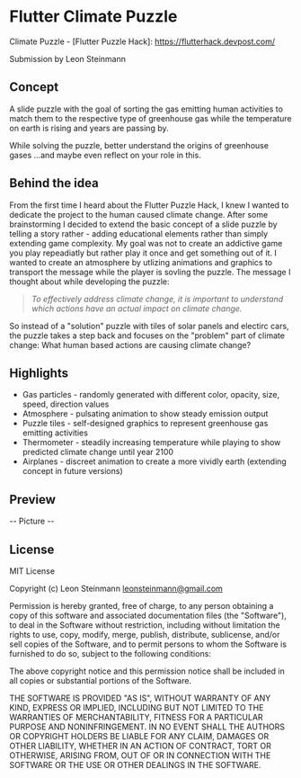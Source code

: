 # Flutter Climate Puzzle

Climate Puzzle - [Flutter Puzzle Hack]: https://flutterhack.devpost.com/

Submission by Leon Steinmann

## Concept

A slide puzzle with the goal of sorting the gas emitting human activities to match them to the respective type of greenhouse gas while the temperature on earth is rising and years are passing by.

While solving the puzzle, better understand the origins of greenhouse gases ...and maybe even reflect on your role in this.

## Behind the idea

From the first time I heard about the Flutter Puzzle Hack, I knew I wanted to dedicate the project to the human caused climate change. After some brainstorming I decided to extend the basic concept of a slide puzzle by telling a story rather - adding educational elements rather than simply extending game complexity. My goal was not to create an addictive game you play repeadiatly but rather play it once and get something out of it. I wanted to create an atmosphere by utlizing animations and graphics to transport the message while the player is sovling the puzzle. The message I thought about while developing the puzzle:

> *To effectively address climate change, it is important to understand which actions have an actual impact on climate change.*

So instead of a "solution" puzzle with tiles of solar panels and electirc cars, the puzzle takes a step back and focuses on the "problem" part of climate change: What human based actions are causing climate change?

## Highlights

- Gas particles - randomly generated with different color, opacity, size, speed, direction values
- Atmosphere - pulsating animation to show steady emission output
- Puzzle tiles - self-designed graphics to represent greenhouse gas emitting activities
- Thermometer - steadily increasing temperature while playing to show predicted climate change until year 2100
- Airplanes - discreet animation to create a more vividly earth (extending concept in future versions)

## Preview

-- Picture --

## License

MIT License

Copyright (c) Leon Steinmann leonsteinmann@gmail.com

Permission is hereby granted, free of charge, to any  person obtaining a copy of this software and associated documentation  files (the "Software"), to deal in the Software without restriction,  including without limitation the rights to use, copy, modify, merge,  publish, distribute, sublicense, and/or sell copies of the Software, and to permit persons to whom the Software is furnished to do so, subject  to the following conditions:

The above copyright notice and this permission notice shall be included in all copies or substantial portions of the Software.

THE SOFTWARE IS PROVIDED "AS IS", WITHOUT WARRANTY OF ANY  KIND, EXPRESS OR IMPLIED, INCLUDING BUT NOT LIMITED TO THE WARRANTIES OF MERCHANTABILITY, FITNESS FOR A PARTICULAR PURPOSE AND NONINFRINGEMENT.  IN NO EVENT SHALL THE AUTHORS OR COPYRIGHT HOLDERS BE LIABLE FOR ANY  CLAIM, DAMAGES OR OTHER LIABILITY, WHETHER IN AN ACTION OF CONTRACT,  TORT OR OTHERWISE, ARISING FROM, OUT OF OR IN CONNECTION WITH THE  SOFTWARE OR THE USE OR OTHER DEALINGS IN THE SOFTWARE.

[license_badge]: https://img.shields.io/badge/license-MIT-blue.svg
[license_link]: https://opensource.org/licenses/MIT